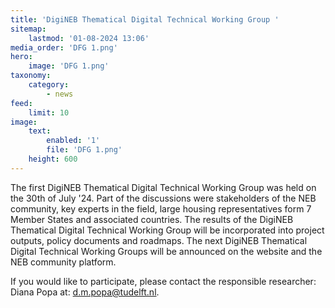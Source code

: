 ```yaml
---
title: 'DigiNEB Thematical Digital Technical Working Group '
sitemap:
    lastmod: '01-08-2024 13:06'
media_order: 'DFG 1.png'
hero:
    image: 'DFG 1.png'
taxonomy:
    category:
        - news
feed:
    limit: 10
image:
    text:
        enabled: '1'
        file: 'DFG 1.png'
    height: 600
---
```


The first DigiNEB Thematical Digital Technical Working Group was held on the 30th of July '24. 
Part of the discussions were stakeholders of the NEB community, key experts in the field, large housing representatives form 7 Member States and associated countries. 
The results of the DigiNEB Thematical Digital Technical Working Group will be incorporated into project outputs, policy documents and roadmaps. 
The next DigiNEB Thematical Digital Technical Working Groups will be announced on the website and the NEB community platform. 

If you would like to participate, please contact the responsible researcher: Diana Popa at: d.m.popa@tudelft.nl. 